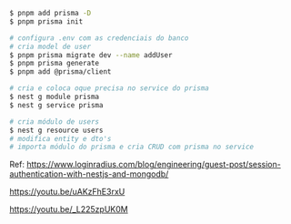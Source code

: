 ```bash
$ pnpm add prisma -D
$ pnpm prisma init

# configura .env com as credenciais do banco
# cria model de user
$ pnpm prisma migrate dev --name addUser
$ pnpm prisma generate
$ pnpm add @prisma/client

# cria e coloca oque precisa no service do prisma
$ nest g module prisma
$ nest g service prisma

# cria módulo de users
$ nest g resource users
# modifica entity e dto's
# importa módulo do prisma e cria CRUD com prisma no service

```

Ref: https://www.loginradius.com/blog/engineering/guest-post/session-authentication-with-nestjs-and-mongodb/

https://youtu.be/uAKzFhE3rxU

https://youtu.be/_L225zpUK0M
